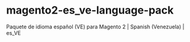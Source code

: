 # magento2-es_ve-language-pack
Paquete de idioma español (VE) para Magento 2 | Spanish (Venezuela) | es_VE
